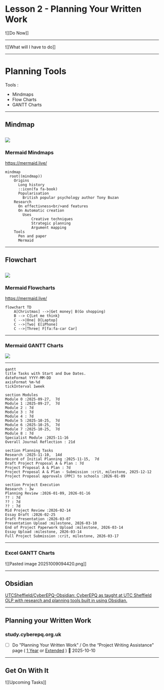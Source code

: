 # Lesson 2 - Planning Your Written Work


![[Do Now]]

---

![[What will I have to do]]


---
# Planning Tools

Tools :
  * Mindmaps
  * Flow Charts
  * GANTT Charts

---
## Mindmap

[![](https://mermaid.ink/img/pako:eNpdUttu2zAM_RVCTwmQpY5zcSIMA9rucUWLtXsZ_KLatC3MJjVdirlB_n1yHHdr-USec3gRxaMouEQhRaep7JTJCcAy-9nsAsznAwRwb3WtyY0BwDemGhrtPNt-wqTUBdOsUlCpT8_Mv-YT88AmtMpqp7xmmlCAG6u9dg2YkQfj-qLhluseVPANW3hi6uEmvKpL1nd0qGzRTDXuCbCqsPD6BQmd-_xsr74oKqFC5YNF95_wOnju4gQFFBY_TPLD_ZOOdnvWvCB4LBrSv8NHwaO3ymMdy5lWEWmq3_PXtg4dkoe4RfPGPjG3b4UekGAY1iiDdgLv0HZKl2IhuosnxXEgc-Eb7DAXMrolViq0Phc5naI0rosfeyqE9DbgQgRTxuG-alVb1U2gUSTkUfwRMt1my80u3SeH3SHadrUQvZCbZLne7NNkdcjWu_Uh3ZwW4pU55ifLfbZNoqW7JMuSdEjAUsffvxvP53xF5w4_zwljQ8uhboSsVOtiVNvhLRcGqUR7y4G8kKvs9BdPvMlp?type=png)](https://mermaid.live/edit#pako:eNpdUttu2zAM_RVCTwmQpY5zcSIMA9rucUWLtXsZ_KLatC3MJjVdirlB_n1yHHdr-USec3gRxaMouEQhRaep7JTJCcAy-9nsAsznAwRwb3WtyY0BwDemGhrtPNt-wqTUBdOsUlCpT8_Mv-YT88AmtMpqp7xmmlCAG6u9dg2YkQfj-qLhluseVPANW3hi6uEmvKpL1nd0qGzRTDXuCbCqsPD6BQmd-_xsr74oKqFC5YNF95_wOnju4gQFFBY_TPLD_ZOOdnvWvCB4LBrSv8NHwaO3ymMdy5lWEWmq3_PXtg4dkoe4RfPGPjG3b4UekGAY1iiDdgLv0HZKl2IhuosnxXEgc-Eb7DAXMrolViq0Phc5naI0rosfeyqE9DbgQgRTxuG-alVb1U2gUSTkUfwRMt1my80u3SeH3SHadrUQvZCbZLne7NNkdcjWu_Uh3ZwW4pU55ifLfbZNoqW7JMuSdEjAUsffvxvP53xF5w4_zwljQ8uhboSsVOtiVNvhLRcGqUR7y4G8kKvs9BdPvMlp)
---

### Mermaid Mindmaps

[https://mermaid\.live/](https://mermaid.live/)

```
mindmap
  root((mindmap))
    Origins
      Long history
      ::icon(fa fa-book)
      Popularisation
        British popular psychology author Tony Buzan
    Research
      On effectivness<br/>and features
      On Automatic creation
        Uses
            Creative techniques
            Strategic planning
            Argument mapping
    Tools
      Pen and paper
      Mermaid
```

---

## Flowchart

[![](https://mermaid.ink/img/pako:eNpVkE1PwzAMhv9K5BNI3VSlH9lyQGId7DIEEpxod4jatIlYkypNNUbb_07aggQ-2Xnfx47dQ64LDhTKs77kghmL3vaZQi7u00QY2dqatSe0Wt0NB25RrRW_Dmh3c9CoFbpppKpuF_9uMqGkP042jqyQ6mNcpGTmnxUf0D49ssbq5vRXebvoAT2k8kW49v8VYbijHtOS0ZKtcmZQwswJPKi5qZks3Nf7CcjACl7zDKhLC16y7mwzyNTorKyz-vWqcqDWdNyDrimY5XvJKsPq38eGKaA9fAINMFnjIMI4wPEm8qOAeHAFGobreENCEm_J1g_I6MGX1g731xsS-S5w7BPi4yj0gBfSavO0nHa-8DzgfQaWeUZ3lQC31Ll1VWWmVX4UrgpuEt0pCxRvx2-yxYHG?type=png)](https://mermaid.live/edit#pako:eNpVkE1PwzAMhv9K5BNI3VSlH9lyQGId7DIEEpxod4jatIlYkypNNUbb_07aggQ-2Xnfx47dQ64LDhTKs77kghmL3vaZQi7u00QY2dqatSe0Wt0NB25RrRW_Dmh3c9CoFbpppKpuF_9uMqGkP042jqyQ6mNcpGTmnxUf0D49ssbq5vRXebvoAT2k8kW49v8VYbijHtOS0ZKtcmZQwswJPKi5qZks3Nf7CcjACl7zDKhLC16y7mwzyNTorKyz-vWqcqDWdNyDrimY5XvJKsPq38eGKaA9fAINMFnjIMI4wPEm8qOAeHAFGobreENCEm_J1g_I6MGX1g731xsS-S5w7BPi4yj0gBfSavO0nHa-8DzgfQaWeUZ3lQC31Ll1VWWmVX4UrgpuEt0pCxRvx2-yxYHG)
---
### Mermaid Flowcharts 

[https://mermaid\.live/](https://mermaid.live/)

```
flowchart TD
    A[Christmas] -->|Get money| B(Go shopping)
    B --> C{Let me think}
    C -->|One| D[Laptop]
    C -->|Two| E[iPhone]
    C -->|Three| F[fa:fa-car Car]
```

---
### Mermaid GANTT Charts

[![](https://mermaid.ink/img/pako:eNqlVN9r2zAQ_lcOwcYGdrDsOG79UkbTQgdhodkeNvyiWZdEiy0ZSW7alf7vk-zUdUpJHyYMPu67--4n90hKxZHkZMOktYUspBW2QvjOzM7AXtgtrCzTFpjkMG8R5syimXhD7qRrpWtm4ad74WIRzuceYPfCHIAPdfiB96zl7kZa1HesArpH3HltIQHA_wyWVigJC8XbCo1X9SJEkMdRnIbReRhnAUDGRyA9BcaQHyuS14rpa0V64KNRGKev-WanwOwUeDbEWTVYClYJYw-lPrvRkM68wbc71Kyq4KtqtXStusV1dehNDjHl42YtKyalkJt-WB65RYNMl9sRa-SSoVPeo6XSHNQabqSwLo0Xhhf7l-Tnmq0tLLX64-L5f6OM8_kCHzu_oab_sQhh1f6uhTFdgaUWNoBauA2wSmIAfVax-96kYU2jlVsoA5-Wy8vPYBWYcquUU_iCZmFE3WoctexAcXWPZes1x12DZN8Fem7LLd4J3I_Jupw6uZ_XxcVQ5dviQvAh6jGdK2vqLa6MYQ_Qd3uA4nQ8ApegtKzfgt4iCaOs78kI-9FUinHIjzvYWdOoCyW78Q-NZA3qvdK7k56jJN81u27d7j7Tvzfa3i8jAanRXQvB3Rl69CehIHaLNRYkdyLHNWsrW5BCPjlT1lq1epAlya1uMSBt4-_QXLCNZjXJ124bnLZhkuSP5J7kNEsnM5qeZbP0PJ7RbJoF5IHkSTrJYkppGscJpUkWzZ4C8lcpRxFNzrLp-fgFBLmwSi_6U9ldzC7Gr86hT0SrdrMdEthoX84BQclRX6pWWpdP8vQPzdG8Cg?type=png)](https://mermaid.live/edit#pako:eNqlVN9r2zAQ_lcOwcYGdrDsOG79UkbTQgdhodkeNvyiWZdEiy0ZSW7alf7vk-zUdUpJHyYMPu67--4n90hKxZHkZMOktYUspBW2QvjOzM7AXtgtrCzTFpjkMG8R5syimXhD7qRrpWtm4ad74WIRzuceYPfCHIAPdfiB96zl7kZa1HesArpH3HltIQHA_wyWVigJC8XbCo1X9SJEkMdRnIbReRhnAUDGRyA9BcaQHyuS14rpa0V64KNRGKev-WanwOwUeDbEWTVYClYJYw-lPrvRkM68wbc71Kyq4KtqtXStusV1dehNDjHl42YtKyalkJt-WB65RYNMl9sRa-SSoVPeo6XSHNQabqSwLo0Xhhf7l-Tnmq0tLLX64-L5f6OM8_kCHzu_oab_sQhh1f6uhTFdgaUWNoBauA2wSmIAfVax-96kYU2jlVsoA5-Wy8vPYBWYcquUU_iCZmFE3WoctexAcXWPZes1x12DZN8Fem7LLd4J3I_Jupw6uZ_XxcVQ5dviQvAh6jGdK2vqLa6MYQ_Qd3uA4nQ8ApegtKzfgt4iCaOs78kI-9FUinHIjzvYWdOoCyW78Q-NZA3qvdK7k56jJN81u27d7j7Tvzfa3i8jAanRXQvB3Rl69CehIHaLNRYkdyLHNWsrW5BCPjlT1lq1epAlya1uMSBt4-_QXLCNZjXJ124bnLZhkuSP5J7kNEsnM5qeZbP0PJ7RbJoF5IHkSTrJYkppGscJpUkWzZ4C8lcpRxFNzrLp-fgFBLmwSi_6U9ldzC7Gr86hT0SrdrMdEthoX84BQclRX6pWWpdP8vQPzdG8Cg)

---

```
gantt
title Tasks with Start and Due Dates.
dateFormat YYYY-MM-DD
axisFormat %m-%d
tickInterval 1week

section Modules
Module 0 :2025-09-27,  7d
Module 1 :2025-09-27,  7d
Module 2 : 7d
Module 3 : 7d
Module 4 : 7d
Module 5 :2025-10-25,  7d
Module 6 :2025-10-25,  7d
Module 7 :2025-10-25,  7d
Module 8 : 7d
Specialist Module :2025-11-16
Overall Journal Reflection : 21d

section Planning Tasks
Research :2025-11-10,  14d
Record of Initial Planning :2025-11-15,  7d
Draft Project Proposal A & Plan : 7d
Project Proposal A & Plan : 7d
Project Proposal A & Plan - Submission :crit, milestone, 2025-12-12
Project Proposal approvals (PPC) to schools :2026-01-09

section Project Execution
Research : 3w
Planning Review :2026-01-09, 2026-01-16
?? : 7d
?? : 7d
?? : 7d
Mid Project Review :2026-02-14
Essay Draft :2026-02-25
Draft Presentation :2026-03-07
Presentation Upload :milestone, 2026-03-10
End of Project Paperwork Upload :milestone, 2026-03-14
Essay Upload :milestone, 2026-03-14
Full Project Submission :crit, milestone, 2026-03-17
```

---

### Excel GANTT Charts
 

![[Pasted image 20251009094420.png]]

---
## Obsidian  

 [UTCSheffield/CyberEPQ-Obsidian: CyberEPQ as taught at UTC Sheffield OLP with research and planning tools built in using Obsidian.](https://github.com/UTCSheffield/CyberEPQ-Obsidian)

---
## Planning your Written Work 
### study.cyberepq.org.uk

* [ ] Do "Planning Your Written Work" / On the “Project Writing Assistance" page ( [1 Year](https://study.cyberepq.org.uk/mod/scorm/view.php?id=41553)  or [Extended](https://study.cyberepq.org.uk/mod/scorm/view.php?id=42101) ) 📅 2025-10-10

---
## Get On With It

![[Upcoming Tasks]]
